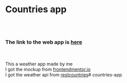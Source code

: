 <h1>Countries app</h1>
<br>
<br>
<h3>The link to the web app is <a href='https://countries-app-mohamedobaya.herokuapp.com/'>here</a></h3>
<br>
<br>
This a weather app made by me
<br> 
I got the mockup from <a href='https://www.frontendmentor.io/challenges/rest-countries-api-with-color-theme-switcher-5cacc469fec04111f7b848ca'>frontendmentor.io</a>
<br>
I got the weather api from <a href='https://restcountries.com/'>restcountries</a># countries-app
